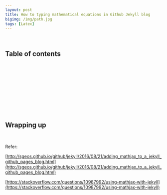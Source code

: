 ```yaml
---
layout: post
title: How to typing mathematical equations in Github Jekyll blog 
bigimg: /img/path.jpg
tags: [Latex]
---
```






<br>

## Table of contents





<br>

## 





<br>

## 





<br>

## 






<br>

## Wrapping up







<br>

Refer:

[http://sgeos.github.io/github/jekyll/2016/08/21/adding_mathjax_to_a_jekyll_github_pages_blog.html](http://sgeos.github.io/github/jekyll/2016/08/21/adding_mathjax_to_a_jekyll_github_pages_blog.html)

[https://stackoverflow.com/questions/10987992/using-mathjax-with-jekyll](https://stackoverflow.com/questions/10987992/using-mathjax-with-jekyll)